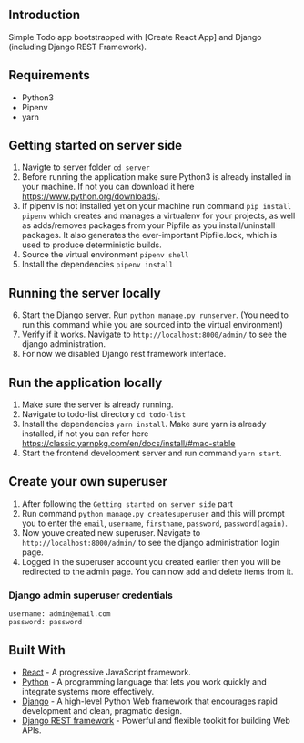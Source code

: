## Introduction
Simple Todo app bootstrapped with [Create React App] and Django (including Django REST Framework).

## Requirements
* Python3
* Pipenv
* yarn

## Getting started on server side

1. Navigte to server folder ```cd server```
2. Before running the application make sure Python3 is already installed in your machine. If not you can download it here https://www.python.org/downloads/.
3. If pipenv is not installed yet on your machine run command ```pip install pipenv``` which creates and manages a virtualenv for your projects, as well as adds/removes packages from your Pipfile as you install/uninstall packages. It also generates the ever-important Pipfile.lock, which is used to produce deterministic builds.
4. Source the virtual environment ```pipenv shell```
5. Install the dependencies ```pipenv install```

## Running the server locally

6. Start the Django server. Run ```python manage.py runserver```. (You need to run this command while you are sourced into the virtual environment)
7. Verify if it works. Navigate to ```http://localhost:8000/admin/``` to see the django administration.
8. For now we disabled Django rest framework interface.

## Run the application locally

1. Make sure the server is already running.
2. Navigate to todo-list directory ```cd todo-list```
3. Install the dependencies ```yarn install```. Make sure yarn is already installed, if not you can refer here https://classic.yarnpkg.com/en/docs/install/#mac-stable
4. Start the frontend development server and run command ```yarn start```.

## Create your own superuser

1. After following the ``Getting started on server side`` part
2. Run command ```python manage.py createsuperuser``` and this will prompt you to enter the ```email```, ```username```, ```firstname```, ```password```, ```password(again)```.
3. Now youve created new superuser. Navigate to ```http://localhost:8000/admin/``` to see the django administration login page.
4. Logged in the superuser account you created earlier then you will be redirected to the admin page. You can now add and delete items from it.

### Django admin superuser credentials
```
username: admin@email.com
password: password
```

## Built With
* [React](https://reactjs.org) - A progressive JavaScript framework.
* [Python](https://www.python.org/) - A programming language that lets you work quickly and integrate systems more effectively.
* [Django](http://djangoproject.org/) - A high-level Python Web framework that encourages rapid development and clean, pragmatic design.
* [Django REST framework](https://www.django-rest-framework.org/) - Powerful and flexible toolkit for building Web APIs.
